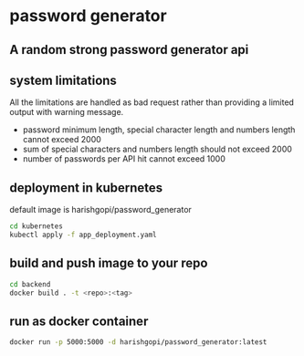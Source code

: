 # password generator
## A random strong password generator api

## system limitations
All the limitations are handled as bad request rather than providing a limited output with warning message.
- password minimum length, special character length and numbers length cannot exceed 2000
- sum of special characters and numbers length should not exceed 2000
- number of passwords per API hit cannot exceed 1000

## deployment in kubernetes

default image is harishgopi/password_generator

```sh
cd kubernetes
kubectl apply -f app_deployment.yaml
```

## build and push image to your repo

```sh
cd backend
docker build . -t <repo>:<tag>
```

## run as docker container

```sh
docker run -p 5000:5000 -d harishgopi/password_generator:latest
```